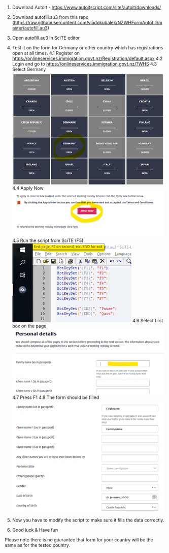1. Download AutoIt - https://www.autoitscript.com/site/autoit/downloads/
2. Download autofill.au3 from this repo (https://raw.githubusercontent.com/vladokubalek/NZWHFormAutofill/master/autofill.au3)
3. Open autofill.au3 in SciTE editor

4. Test it on the form for Germany or other country which has registrations open at all times.
4.1 Register on https://onlineservices.immigration.govt.nz/Registration/default.aspx
4.2 Login and go to https://onlineservices.immigration.govt.nz/?WHS 
4.3 Select Germany
![](https://github.com/vladokubalek/NZWHFormAutofill/blob/master/resources/country.png)
4.4 Apply Now
![](https://github.com/vladokubalek/NZWHFormAutofill/blob/master/resources/apply.png)
4.5 Run the script from SciTE (F5)
![](https://github.com/vladokubalek/NZWHFormAutofill/blob/master/resources/runscript.png)
4.6 Select first box on the page
![](https://github.com/vladokubalek/NZWHFormAutofill/blob/master/resources/cursor.png)
4.7 Press F1
4.8 The form should be filled
![](https://github.com/vladokubalek/NZWHFormAutofill/blob/master/resources/filled.png)

5. Now you have to modify the script to make sure it fills the data correctly.

6. Good luck & Have fun

Please note there is no guarantee that form for your country will be the same as for the tested country.

